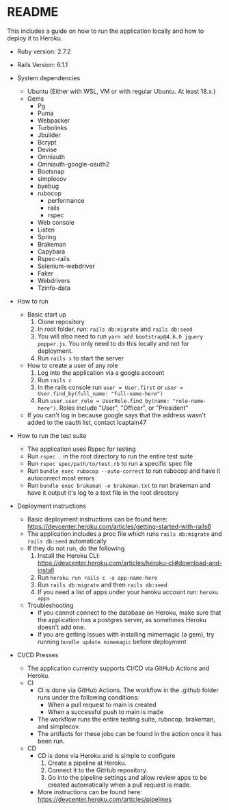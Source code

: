 # README
This includes a guide on how to run the application locally and how to deploy it to Heroku.

* Ruby version: 2.7.2
* Rails Version: 6.1.1

* System dependencies
  * Ubuntu (Either with WSL, VM or with regular Ubuntu. At least 18.x.)
  * Gems
    * Pg
    * Puma
    * Webpacker
    * Turbolinks
    * Jbuilder
    * Bcrypt
    * Devise
    * Omniauth
    * Omniauth-google-oauth2
    * Bootsnap
    * simplecov
    * byebug
    * rubocop
      * performance
      * rails
      * rspec
    * Web console
    * Listen
    * Spring
    * Brakeman
    * Capybara
    * Rspec-rails
    * Selenium-webdriver
    * Faker
    * Webdrivers
    * Tzinfo-data
* How to run
  * Basic start up 
    1. Clone repository
    2. In root folder, run: ```rails db:migrate``` and ```rails db:seed```
    4. You will also need to run ```yarn add bootstrap@4.6.0 jquery popper.js```. You only need to do this locally and not for deployment.
    3. Run ```rails s``` to start the server
  * How to create a user of any role
    1. Log into the application via a google account
    2. Run ```rails c```
    3. In the rails console run ```user = User.first``` or ```user = User.find_by(full_name: "full-name-here")```
    4. Run ```user.user_role = UserRole.find_by(name: "role-name-here")```. Roles include "User", "Officer", or "President"
  * If you can't log in because google says that the address wasn't added to the oauth list, contact lcaptain47

* How to run the test suite
  * The application uses Rspec for testing
  * Run ```rspec .``` in the root directory to run the entire test suite
  * Run ```rspec spec/path/to/test.rb``` to run a specific spec file
  * Run ```bundle exec rubocop --auto-correct``` to run rubocop and have it autocorrect most errors
  * Run ```bundle exec brakeman -o brakeman.txt``` to run brakeman and have it output it's log to a text file in the root directory

* Deployment instructions
  * Basic deployment instructions can be found here: https://devcenter.heroku.com/articles/getting-started-with-rails6
  * The application includes a proc file which runs ```rails db:migrate``` and ```rails db:seed``` automatically
  * If they do not run, do the following
    1. Install the Heroku CLI: https://devcenter.heroku.com/articles/heroku-cli#download-and-install
    2. Run ```heroku run rails c -a app-name-here```
    3. Run ```rails db:migrate``` and then ```rails db:seed```
    4. If you need a list of apps under your heroku account run: ```heroku apps```
  * Troubleshooting
    * If you cannot connect to the database on Heroku, make sure that the application has a postgres server, as sometimes Heroku doesn't add one.
    * If you are getting issues with installing mimemagic (a gem), try running ```bundle update mimemagic``` before deployment 
* CI/CD Presses
  * The application currently supports CI/CD via GitHub Actions and Heroku. 
  * CI
    * CI is done via GitHub Actions. The workflow in the .github folder runs under the following conditions:
      * When a pull request to main is created
      * When a successful push to main is made
    * The workflow runs the entire testing suite, rubocop, brakeman, and simplecov. 
    * The artifacts for these jobs can be found in the action once it has been run.
  * CD
    * CD is done via Heroku and is simple to configure
      1. Create a pipeline at Heroku.
      2. Connect it to the GitHub repository.
      3. Go into the pipeline settings and allow review apps to be created automatically when a pull request is made.
    * More instructions can be found here: https://devcenter.heroku.com/articles/pipelines
    
